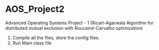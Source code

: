 AOS_Project2
============

Advanced Operating Systems Project - 1 (Ricart-Agarwala Algorithm for distributed mutual exclusion with Roucairol-Carvalho optimization)

1. Compile all the files, store the config files.
2. Run Main class file
